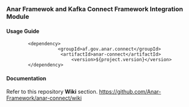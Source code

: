 ### Anar Framewok and Kafka Connect Framework Integration Module

#### Usage Guide

```
		<dependency>
	               <groupId>af.gov.anar.connect</groupId>
	                <artifactId>anar-connect</artifactId>
                        <version>${project.version}</version>
		</dependency>

```


#### Documentation

Refer to this repository **Wiki** section.
https://github.com/Anar-Framework/anar-connect/wiki
